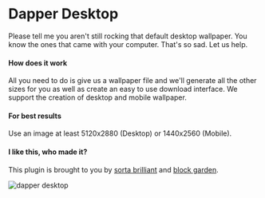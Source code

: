 # Dapper Desktop
Please tell me you aren't still rocking that default desktop wallpaper. You know the ones that came with your computer. That's so sad. Let us help.

#### How does it work
All you need to do is give us a wallpaper file and we'll generate all the other sizes for you as well as create an easy to use download interface. We support the creation of desktop and mobile wallpaper.

#### For best results
Use an image at least 5120x2880 (Desktop) or 1440x2560 (Mobile).

#### I like this, who made it?
This plugin is brought to you by [sorta brilliant](https://sortabrilliant.com/) and [block garden](https://block.garden).

![dapper desktop](https://ps.w.org/dapper-desktop/assets/screenshot-1.gif?rev=2243572 "Dapper Desktop")
